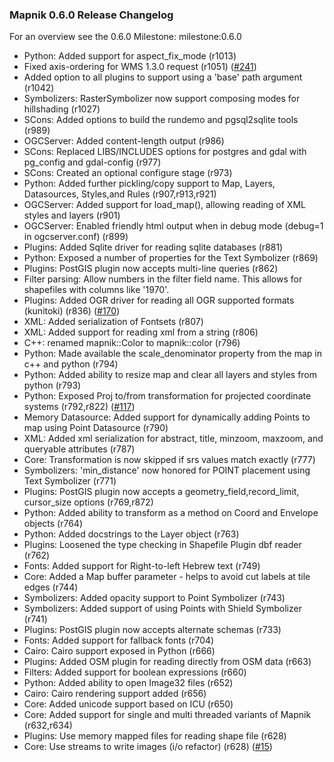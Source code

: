<!-- Name: Release0.6.0 -->
<!-- Version: 4 -->
<!-- Last-Modified: 2009/04/02 13:49:12 -->
<!-- Author: springmeyer -->
### Mapnik 0.6.0 Release Changelog

For an overview see the 0.6.0 Milestone: milestone:0.6.0

 * Python: Added support for aspect_fix_mode (r1013)
 * Fixed axis-ordering for WMS 1.3.0 request (r1051) ([#241](https://github.com/mapnik/mapnik/issues/241))
 * Added option to all plugins to support using a 'base' path argument (r1042)
 * Symbolizers: RasterSymbolizer now support composing modes for hillshading (r1027)
 * SCons: Added options to build the rundemo and pgsql2sqlite tools (r989)
 * OGCServer: Added content-length output (r986)
 * SCons: Replaced LIBS/INCLUDES options for postgres and gdal with pg_config and gdal-config (r977)
 * SCons: Created an optional configure stage (r973)
 * Python: Added further pickling/copy support to Map, Layers, Datasources, Styles,and Rules (r907,r913,r921)
 * OGCServer: Added support for load_map(), allowing reading of XML styles and layers (r901)
 * OGCServer: Enabled friendly html output when in debug mode (debug=1 in ogcserver.conf) (r899)
 * Plugins: Added Sqlite driver for reading sqlite databases (r881)
 * Python: Exposed a number of properties for the Text Symbolizer (r869)
 * Plugins: PostGIS plugin now accepts multi-line queries (r862)
 * Filter parsing: Allow numbers in the filter field name. This allows for shapefiles with columns like '1970'.
 * Plugins: Added OGR driver for reading all OGR supported formats (kunitoki) (r836) ([#170](https://github.com/mapnik/mapnik/issues/170))
 * XML: Added serialization of Fontsets (r807)
 * XML: Added support for reading xml from a string (r806)
 * C++: renamed mapnik::Color to mapnik::color (r796)
 * Python: Made available the scale_denominator property from the map in c++ and python (r794)
 * Python: Added ability to resize map and clear all layers and styles from python (r793)
 * Python: Exposed Proj to/from transformation for projected coordinate systems (r792,r822) ([#117](https://github.com/mapnik/mapnik/issues/117))
 * Memory Datasource: Added support for dynamically adding Points to map using Point Datasource (r790)
 * XML: Added xml serialization for abstract, title, minzoom, maxzoom, and queryable attributes (r787)
 * Core: Transformation is now skipped if srs values match exactly (r777)
 * Symbolizers: 'min_distance' now honored for POINT placement using Text Symbolizer (r771)
 * Plugins: PostGIS plugin now accepts a geometry_field,record_limit, cursor_size options (r769,r872)
 * Python: Added ability to transform as a method on Coord and Envelope objects (r764)
 * Python: Added docstrings to the Layer object (r763)
 * Plugins: Loosened the type checking in Shapefile Plugin dbf reader (r762)
 * Fonts: Added support for Right-to-left Hebrew text (r749)
 * Core: Added a Map buffer parameter - helps to avoid cut labels at tile edges (r744)
 * Symbolizers: Added opacity support to Point Symbolizer (r743)
 * Symbolizers: Added support of using Points with Shield Symbolizer (r741)
 * Plugins: PostGIS plugin now accepts alternate schemas (r733)
 * Fonts: Added support for fallback fonts (r704)
 * Cairo: Cairo support exposed in Python (r666)
 * Plugins: Added OSM plugin for reading directly from OSM data (r663)
 * Filters: Added support for boolean expressions (r660)
 * Python: Added ability to open Image32 files (r652)
 * Cairo: Cairo rendering support added (r656)
 * Core: Added unicode support based on ICU (r650)
 * Core: Added support for single and multi threaded variants of Mapnik (r632,r634)
 * Plugins: Use memory mapped files for reading shape file (r628)
 * Core: Use streams to write images (i/o refactor) (r628) ([#15](https://github.com/mapnik/mapnik/issues/15))

